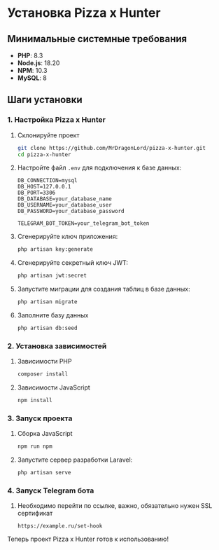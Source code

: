 # Установка Pizza x Hunter

## Минимальные системные требования

- **PHP**: 8.3
- **Node.js**: 18.20
- **NPM**: 10.3
- **MySQL**: 8

## Шаги установки

### 1. Настройка Pizza x Hunter

1. Склонируйте проект
    ```sh
    git clone https://github.com/MrDragonLord/pizza-x-hunter.git
    cd pizza-x-hunter
    ```

2. Настройте файл `.env` для подключения к базе данных:
    ```env
    DB_CONNECTION=mysql
    DB_HOST=127.0.0.1
    DB_PORT=3306
    DB_DATABASE=your_database_name
    DB_USERNAME=your_database_user
    DB_PASSWORD=your_database_password

    TELEGRAM_BOT_TOKEN=your_telegram_bot_token
    ```

3. Сгенерируйте ключ приложения:
    ```sh
    php artisan key:generate
    ```

4. Сгенерируйте секретный ключ JWT:
    ```sh
    php artisan jwt:secret
    ```

5. Запустите миграции для создания таблиц в базе данных:
    ```sh
    php artisan migrate
    ```
6. Заполните базу данных
    ```sh
    php artisan db:seed
    ```

### 2. Установка зависимостей

1. Зависимости PHP
    ```sh
    composer install
    ```

2. Зависимости JavaScript
    ```sh
    npm install
    ```

### 3. Запуск проекта

1. Сборка JavaScript
    ```sh
    npm run npm
    ```

2. Запустите сервер разработки Laravel:
    ```sh
    php artisan serve
    ```
### 4. Запуск Telegram бота
1. Необходимо перейти по ссылке, важно, обязательно нужен SSL сертификат
    ```url
    https://example.ru/set-hook
    ```

Теперь проект Pizza x Hunter готов к использованию!

